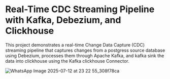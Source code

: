 # Real-Time CDC Streaming Pipeline with Kafka, Debezium, and Clickhouse
This project demonstrates a real-time Change Data Capture (CDC) streaming pipeline that captures changes from a postgress source
database using Debezium, processes them through Apache Kafka, and kafka sink the data into clickhouse using the Kafka clickhouse Connector.

![WhatsApp Image 2025-07-12 at 23 22 55_308f78ca](https://github.com/user-attachments/assets/5f748a08-d330-4c4b-aff9-7f12ec220a75)
